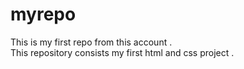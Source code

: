 # myrepo
This is my first repo from this account .<br>
This repository consists my first html and css project .
